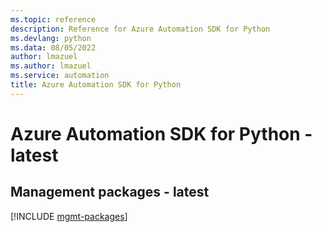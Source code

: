```yaml
---
ms.topic: reference
description: Reference for Azure Automation SDK for Python
ms.devlang: python
ms.data: 08/05/2022
author: lmazuel
ms.author: lmazuel
ms.service: automation
title: Azure Automation SDK for Python
---
```

# Azure Automation SDK for Python - latest

## Management packages - latest
[!INCLUDE [mgmt-packages](automation-mgmt-index.md)]